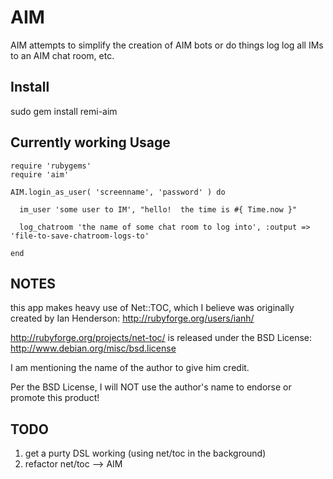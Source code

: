 # AIM

AIM attempts to simplify the creation of AIM bots or do things log log all IMs to an AIM chat room, etc.

## Install

  sudo gem install remi-aim

## Currently working Usage

```
require 'rubygems'
require 'aim'

AIM.login_as_user( 'screenname', 'password' ) do

  im_user 'some user to IM', "hello!  the time is #{ Time.now }"

  log_chatroom 'the name of some chat room to log into', :output => 'file-to-save-chatroom-logs-to'

end
```

## NOTES

this app makes heavy use of Net::TOC, which I believe was 
originally created by Ian Henderson: http://rubyforge.org/users/ianh/

http://rubyforge.org/projects/net-toc/ is released under 
the BSD License: http://www.debian.org/misc/bsd.license

I am mentioning the name of the author to give him credit.

Per the BSD License, I will NOT use the author's name to 
endorse or promote this product!

## TODO

1. get a purty DSL working (using net/toc in the background)
2. refactor net/toc --> AIM
